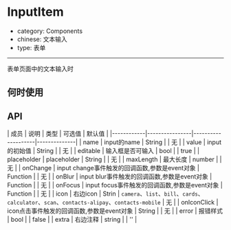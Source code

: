 # InputItem

- category: Components
- chinese: 文本输入
- type: 表单

---

表单页面中的文本输入时

## 何时使用


## API


| 成员        | 说明           | 类型     |     可选值        | 默认值       |
|------------|----------------|--------------------|--------------|
| name    | input的name        | String | |  无  |
| value    | input的初始值        | String | |  无  |
| editable    | 输入框是否可输入        | bool | |  true  |
| placeholder      | placeholder        | String |  | 无  |
| maxLength      |  最大长度      | number | |  无  |
| onChange    | input change事件触发的回调函数,参数是event对象 | Function | |  无  |
| onBlur     | input blur事件触发的回调函数,参数是event对象 | Function |  | 无  |
| onFocus    | input focus事件触发的回调函数,参数是event对象 | Function |  | 无  |
| icon      | 右边icon        | Strin | `camera`、`list`、`bill`、`cards`、`calculator`、`scan`、`contacts-alipay`、`contacts-mobile` |  无  |
| onIconClick      | icon点击事件触发的回调函数,参数是event对象 | String |  | 无  |
| error       | 报错样式        | bool | |  false  |
| extra       | 右边注释   | string | |  ''  |
